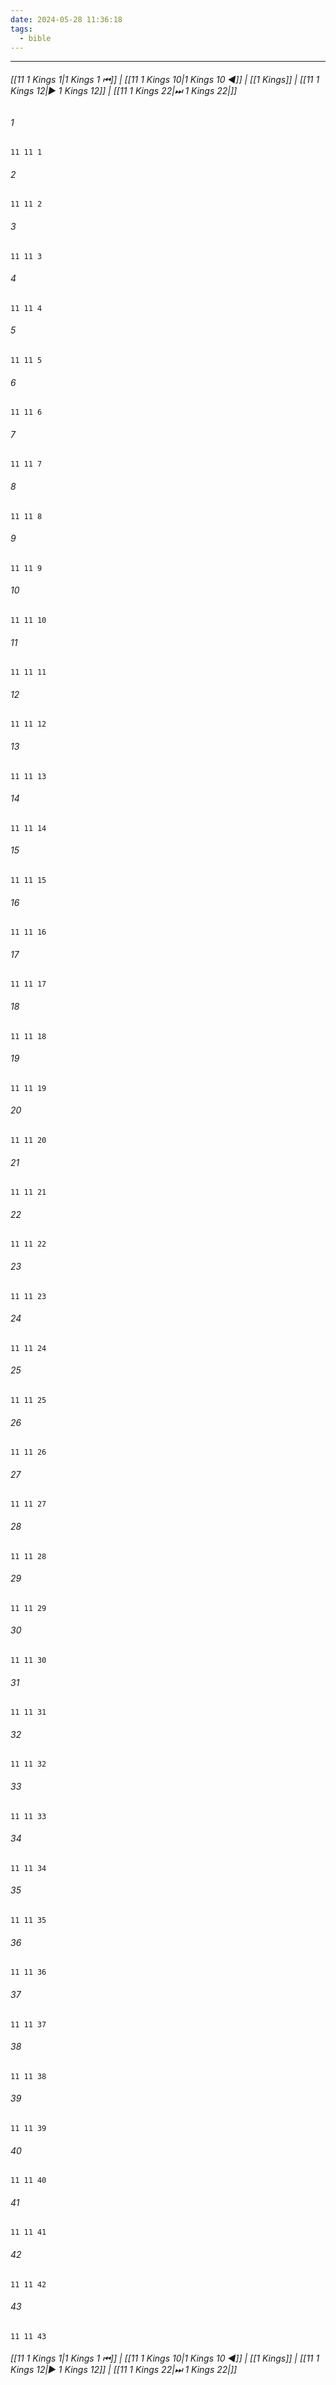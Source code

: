 ```yaml
---
date: 2024-05-28 11:36:18
tags:
  - bible
---
```

___

###### [[11 1 Kings 1|1 Kings 1 ⏮]] | [[11 1 Kings 10|1 Kings 10 ◀]] | [[1 Kings]] | [[11 1 Kings 12|▶ 1 Kings 12]] | [[11 1 Kings 22|⏭ 1 Kings 22|]]

###### 1
``` verse
11 11 1 
```
###### 2
``` verse
11 11 2 
```
###### 3
``` verse
11 11 3 
```
###### 4
``` verse
11 11 4 
```
###### 5
``` verse
11 11 5 
```
###### 6
``` verse
11 11 6 
```
###### 7
``` verse
11 11 7 
```
###### 8
``` verse
11 11 8 
```
###### 9
``` verse
11 11 9 
```
###### 10
``` verse
11 11 10 
```
###### 11
``` verse
11 11 11 
```
###### 12
``` verse
11 11 12 
```
###### 13
``` verse
11 11 13 
```
###### 14
``` verse
11 11 14 
```
###### 15
``` verse
11 11 15 
```
###### 16
``` verse
11 11 16 
```
###### 17
``` verse
11 11 17 
```
###### 18
``` verse
11 11 18 
```
###### 19
``` verse
11 11 19 
```
###### 20
``` verse
11 11 20 
```
###### 21
``` verse
11 11 21 
```
###### 22
``` verse
11 11 22 
```
###### 23
``` verse
11 11 23 
```
###### 24
``` verse
11 11 24 
```
###### 25
``` verse
11 11 25 
```
###### 26
``` verse
11 11 26 
```
###### 27
``` verse
11 11 27 
```
###### 28
``` verse
11 11 28 
```
###### 29
``` verse
11 11 29 
```
###### 30
``` verse
11 11 30 
```
###### 31
``` verse
11 11 31 
```
###### 32
``` verse
11 11 32 
```
###### 33
``` verse
11 11 33 
```
###### 34
``` verse
11 11 34 
```
###### 35
``` verse
11 11 35 
```
###### 36
``` verse
11 11 36 
```
###### 37
``` verse
11 11 37 
```
###### 38
``` verse
11 11 38 
```
###### 39
``` verse
11 11 39 
```
###### 40
``` verse
11 11 40 
```
###### 41
``` verse
11 11 41 
```
###### 42
``` verse
11 11 42 
```
###### 43
``` verse
11 11 43 
```

###### [[11 1 Kings 1|1 Kings 1 ⏮]] | [[11 1 Kings 10|1 Kings 10 ◀]] | [[1 Kings]] | [[11 1 Kings 12|▶ 1 Kings 12]] | [[11 1 Kings 22|⏭ 1 Kings 22|]]

